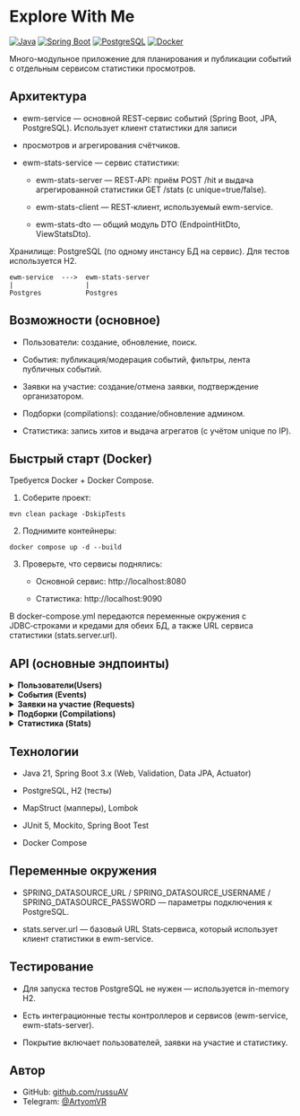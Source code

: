 # Explore With Me
[![Java](https://img.shields.io/badge/Java-21-blue)](https://www.oracle.com/java/)
[![Spring Boot](https://img.shields.io/badge/Spring%20Boot-3.3-brightgreen)](https://spring.io/projects/spring-boot)
[![PostgreSQL](https://img.shields.io/badge/PostgreSQL-16.x-4169E1)](https://www.postgresql.org/)
[![Docker](https://img.shields.io/badge/Docker-0db7ed)](https://docs.docker.com/compose/)

Много-модульное приложение для планирования и публикации событий с отдельным сервисом статистики просмотров.

## Архитектура
- ewm-service — основной REST‑сервис событий (Spring Boot, JPA, PostgreSQL). Использует клиент статистики для записи 
- просмотров и агрегирования счётчиков.

- ewm-stats-service — сервис статистики:

    - ewm-stats-server — REST‑API: приём POST /hit и выдача агрегированной статистики GET /stats (с unique=true/false).

    - ewm-stats-client — REST‑клиент, используемый ewm-service.

    - ewm-stats-dto — общий модуль DTO (EndpointHitDto, ViewStatsDto).

Хранилище: PostgreSQL (по одному инстансу БД на сервис). Для тестов используется H2.
```
ewm-service  --->  ewm-stats-server
|                  |
Postgres           Postgres
```

## Возможности (основное)

- Пользователи: создание, обновление, поиск.

- События: публикация/модерация событий, фильтры, лента публичных событий.

- Заявки на участие: создание/отмена заявки, подтверждение организатором.

- Подборки (compilations): создание/обновление админом.

- Статистика: запись хитов и выдача агрегатов (с учётом unique по IP).

## Быстрый старт (Docker)
Требуется Docker + Docker Compose.
1. Соберите проект:
```
mvn clean package -DskipTests
```
2. Поднимите контейнеры:
```
docker compose up -d --build
```
3. Проверьте, что сервисы поднялись:
   - Основной сервис: http://localhost:8080

   - Статистика: http://localhost:9090
   

В docker-compose.yml передаются переменные окружения с JDBC‑строками и кредами для обеих БД, а также URL сервиса 
статистики (stats.server.url).

## API (основные эндпоинты)

<details>
  <summary><b>Пользователи(Users)</b></summary>

- POST /users — создать пользователя.

- GET /users/{id} — получить пользователя по ID.

- PATCH /users/{id} — обновить пользователя.
</details>

<details>
  <summary><b>События (Events)</b></summary>

- POST /events — создать событие.

- GET /events/{id} — получить событие по ID.

- GET /events?text=concert&sort=DATE — поиск событий.
</details>


<details>
  <summary><b>Заявки на участие (Requests)</b></summary>

- POST /users/{userId}/requests?eventId={eventId} — создать заявку.

- PATCH /users/{userId}/requests/{requestId}/cancel — отменить заявку.
</details>

<details>
  <summary><b>Подборки (Compilations)</b></summary>

- POST /admin/compilations — создать подборку.

- PATCH /admin/compilations/{compId} — обновить подборку.

- GET /compilations — публичный список подборок.
</details>


<details>
  <summary><b>Статистика (Stats)</b></summary>

- POST /hit — сохранить просмотр.

- GET /stats?start=...&end=...&uris=/events/1&unique=true — получить агрегированную статистику.
</details>


## Технологии

- Java 21, Spring Boot 3.x (Web, Validation, Data JPA, Actuator)

- PostgreSQL, H2 (тесты)

- MapStruct (мапперы), Lombok

- JUnit 5, Mockito, Spring Boot Test

- Docker Compose

## Переменные окружения

- SPRING_DATASOURCE_URL / SPRING_DATASOURCE_USERNAME / SPRING_DATASOURCE_PASSWORD — параметры подключения к PostgreSQL.

- stats.server.url — базовый URL Stats‑сервиса, который использует клиент статистики в ewm-service.

## Тестирование

- Для запуска тестов PostgreSQL не нужен — используется in-memory H2.

- Есть интеграционные тесты контроллеров и сервисов (ewm-service, ewm-stats-server).

- Покрытие включает пользователей, заявки на участие и статистику.

## Автор
- GitHub: [github.com/russuAV](https://github.com/russuAV)
- Telegram: [@ArtyomVR](https://t.me/ArtyomVR)
